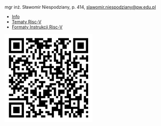 mgr inż. Sławomir Niespodziany, p. 414, slawomir.niespodziany@pw.edu.pl

- [Info](Info.md)
- [Tematy Risc-V](RiscvTopics.md)
- [Formaty Instrukcji Risc-V](../../raw/main/unpriv-isa-asciidoc.pdf#page=23)

![...](here.png "Here")